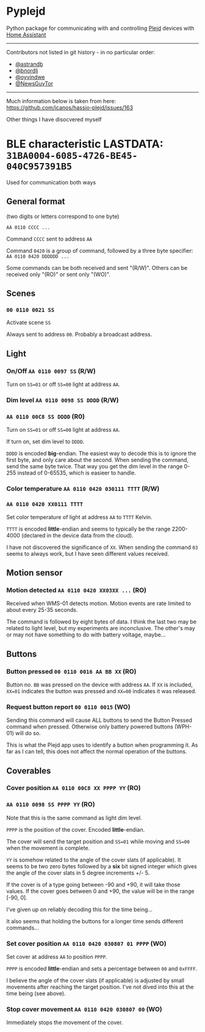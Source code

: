# Pyplejd

Python package for communicating with and controlling [Plejd](https://plejd.com) devices with [Home Assistant](https://home-assistant.io)

---

Contributors not listed in git history - in no particular order:

- [@astrandb](https://github.com/astrandb)
- [@bnordli](https://github.com/bnordli)
- [@oyvindwe](https://github.com/oyvindwe)
- [@NewsGuyTor](https://github.com/NewsGuyTor)

---

Much information below is taken from here: https://github.com/icanos/hassio-plejd/issues/163

Other things I have disocvered myself

# BLE characteristic LASTDATA: `31BA0004-6085-4726-BE45-040C957391B5`

Used for communication both ways

## General format

(two digits or letters correspond to one byte)

`AA 0110 CCCC ...`

Command `CCCC` sent to address `AA`

Command `0420` is a group of command, followed by a three byte specifier: \
`AA 0110 0420 DDDDDD ...`

Some commands can be both received and sent "(R/W)". Others can be received only "(RO)" or sent only "(WO)".

## Scenes

### `00 0110 0021 SS`

Activate scene `SS`

Always sent to address `00`. Probably a broadcast address.

## Light

### On/Off `AA 0110 0097 SS` (R/W)

Turn on `SS=01` or off `SS=00` light at address `AA`.

### Dim level `AA 0110 0098 SS DDDD` (R/W)

### `AA 0110 00C8 SS DDDD` (R0)

Turn on `SS=01` or off `SS=00` light at address `AA`.

If turn on, set dim level to `DDDD`.

`DDDD` is encoded **big**-endian.
The easiest way to decode this is to ignore the first byte, and only care about the second.
When sending the command, send the same byte twice. That way you get the dim level in the range 0-255
instead of 0-65535, which is easieer to handle.

### Color temperature `AA 0110 0420 030111 TTTT` (R/W)

### `AA 0110 0420 XX0111 TTTT`

Set color temperature of light at address `AA` to `TTTT` Kelvin.

`TTTT` is encoded **little**-endian and seems to typically be the range 2200-4000 (declared in the device data from the cloud).

I have not discovered the significance of `XX`. When sending the command `03` seems to always work, but I have seen different values received.

## Motion sensor

### Motion detected `AA 0110 0420 XX03XX ...` (RO)

Received when WMS-01 detects motion. Motion events are rate limited to about every 25-35 seconds.

The command is followed by eight bytes of data. I think the last two may be related to light level, but my experiments are inconclusive. The other's may or may not have something to do with battery voltage, maybe...

## Buttons

### Button pressed `00 0110 0016 AA BB XX` (RO)

Button no. `BB` was pressed on the device with address `AA`.
If `XX` is included, `XX=01` indicates the button was pressed and `XX=00` indicates it was released.

### Request button report `00 0110 0015` (WO)

Sending this command will cause ALL buttons to send the Button Pressed command when pressed.
Otherwise only battery powered buttons (WPH-01) will do so.

This is what the Plejd app uses to identify a button when programming it. As far as I can tell, this does not affect the normal operation of the buttons.

## Coverables

### Cover position `AA 0110 00C8 XX PPPP YY` (RO)

### `AA 0110 0098 SS PPPP YY` (RO)

Note that this is the same command as light dim level.

`PPPP` is the position of the cover. Encoded **little**-endian.

The cover will send the target position and `SS=01` while moving and `SS=00` when the movement is complete.

`YY` is somehow related to the angle of the cover slats (if applicable).
It seems to be two zero bytes followed by a **six** bit signed integer which gives the angle of the cover slats in 5 degree increments +/- 5.

If the cover is of a type going between -90 and +90, it will take those values. If the cover goes between 0 and +90, the value will be in the range [-90, 0].

I've given up on reliably decoding this for the time being...

It also seems that holding the buttons for a longer time sends different commands...

### Set cover position `AA 0110 0420 030807 01 PPPP` (WO)

Set cover at address `AA` to position `PPPP`.

`PPPP` is encoded **little**-endian and sets a percentage between `00` and `0xFFFF`.

I believe the angle of the cover slats (if applicable) is adjusted by small movements after reaching the target position. I've not dived into this at the time being (see above).

### Stop cover movement `AA 0110 0420 030807 00` (WO)

Immediately stops the movement of the cover.

